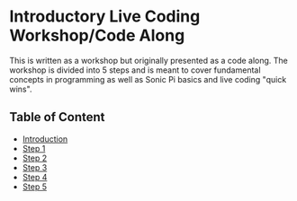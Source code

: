 # Introductory Live Coding Workshop/Code Along

This is written as a workshop but originally presented as a code along.
The workshop is divided into 5 steps and is meant to cover fundamental concepts in programming
as well as Sonic Pi basics and live coding "quick wins".

## Table of Content

* [Introduction](./Introduction.md)
* [Step 1](./Step-1.md)
* [Step 2](./Step-2.md)
* [Step 3](./Step-3.md)
* [Step 4](./Step-4.md)
* [Step 5](./Step-5.md)
